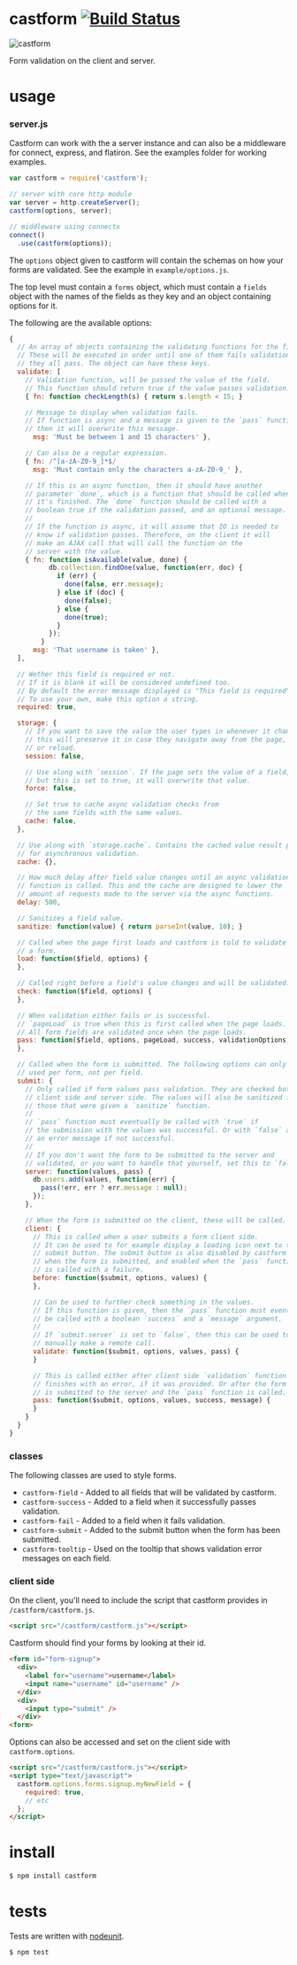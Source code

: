 # castform [![Build Status](https://secure.travis-ci.org/poptip/castform.png)](http://travis-ci.org/poptip/castform)

![castform](http://cdn.bulbagarden.net/upload/thumb/f/f3/351Castform.png/110px-351Castform.png)

Form validation on the client and server.

# usage

### server.js

Castform can work with the a server instance and can also be a middleware for connect, express, and flatiron. See the examples folder for working examples.

```js
var castform = require('castform');

// server with core http module
var server = http.createServer();
castform(options, server);

// middleware using connectx
connect()
  .use(castform(options));
```

The `options` object given to castform will contain the schemas on how your forms are validated. See the example in `example/options.js`.

The top level must contain a `forms` object, which must contain a `fields` object with the names of the fields as they key and an object containing options for it.

The following are the available options:

```js
{
  // An array of objects containing the validating functions for the field.
  // These will be executed in order until one of them fails validation or
  // they all pass. The object can have these keys.
  validate: [
    // Validation function, will be passed the value of the field.
    // This function should return true if the value passes validation.
    { fn: function checkLength(s) { return s.length < 15; }

    // Message to display when validation fails.
    // If function is async and a message is given to the `pass` function,
    // then it will overwrite this message.
      msg: 'Must be between 1 and 15 characters' },

    // Can also be a regular expression.
    { fn: /^[a-zA-Z0-9_]*$/
      msg: 'Must contain only the characters a-zA-Z0-9_' },

    // If this is an async function, then it should have another
    // parameter `done`, which is a function that should be called when
    // it's finished. The `done` function should be called with a
    // boolean true if the validation passed, and an optional message.
    //
    // If the function is async, it will assume that IO is needed to
    // know if validation passes. Therefore, on the client it will
    // make an AJAX call that will call the function on the
    // server with the value.
    { fn: function isAvailable(value, done) {
          db.collection.findOne(value, function(err, doc) {
            if (err) {
              done(false, err.message);
            } else if (doc) {
              done(false);
            } else {
              done(true);
            }
          });
        }
      msg: 'That username is taken' },
  ],

  // Wether this field is required or not.
  // If it is blank it will be considered undefined too.
  // By default the error message displayed is "This field is required".
  // To use your own, make this option a string.
  required: true,

  storage: {
    // If you want to save the value the user types in whenever it changes,
    // this will preserve it in case they navigate away from the page,
    // or reload.
    session: false,

    // Use along with `session`. If the page sets the value of a field,
    // but this is set to true, it will overwrite that value.
    force: false,

    // Set true to cache async validation checks from
    // the same fields with the same values.
    cache: false,
  },

  // Use along with `storage.cache`. Contains the cached value result pairs
  // for asynchronous validation.
  cache: {},

  // How much delay after field value changes until an async validation
  // function is called. This and the cache are designed to lower the
  // amount of requests made to the server via the async functions.
  delay: 500,

  // Sanitizes a field value.
  sanitize: function(value) { return parseInt(value, 10); }

  // Called when the page first loads and castform is told to validate
  // a form.
  load: function($field, options) {
  },

  // Called right before a field's value changes and will be validated.
  check: function($field, options) {
  },

  // When validation either fails or is successful.
  // `pageLoad` is true when this is first called when the page loads.
  // All form fields are validated once when the page loads.
  pass: function($field, options, pageLoad, success, validationOptions) {
  },

  // Called when the form is submitted. The following options can only be
  // used per form, not per field.
  submit: {
    // Only called if form values pass validation. They are checked both
    // client side and server side. The values will also be sanitized for
    // those that were given a `sanitize` function.
    //
    // `pass` function must eventually be called with `true` if
    // the submission with the values was successful. Or with `false` and
    // an error message if not successful.
    //
    // If you don't want the form to be submitted to the server and
    // validated, or you want to handle that yourself, set this to `false`.
    server: function(values, pass) {
      db.users.add(values, function(err) {
        pass(!err, err ? err.message : null);
      });
    },

    // When the form is submitted on the client, these will be called.
    client: {
      // This is called when a user submits a form client side.
      // It can be used to for example display a loading icon next to the
      // submit button. The submit button is also disabled by castform
      // when the form is submitted, and enabled when the `pass` function
      // is called with a failure.
      before: function($submit, options, values) {
      },

      // Can be used to further check something in the values.
      // If this function is given, then the `pass` function must eventually
      // be called with a boolean `success` and a `message` argument.
      //
      // If `submit.server` is set to `false`, then this can be used to
      // manually make a remote call.
      validate: function($submit, options, values, pass) {
      }

      // This is called either after client side `validation` function
      // finishes with an error, if it was provided. Or after the form
      // is submitted to the server and the `pass` function is called.
      pass: function($submit, options, values, success, message) {
      }
    }
  }
}
```

### classes

The following classes are used to style forms.

* `castform-field` - Added to all fields that will be validated by castform.
* `castform-success` - Added to a field when it successfully passes validation.
* `castform-fail` - Added to a field when it fails validation.
* `castform-submit` - Added to the submit button when the form has been submitted.
* `castform-tooltip` - Used on the tooltip that shows validation error messages on each field.


### client side

On the client, you'll need to include the script that castform provides in `/castform/castform.js`.

```html
<script src="/castform/castform.js"></script>
```

Castform should find your forms by looking at their id.

```html
<form id="form-signup">
  <div>
    <label for="username">username</label>
    <input name="username" id="username" />
  </div>
  <div>
    <input type="submit" />
  </div>
<form>
```

Options can also be accessed and set on the client side with `castform.options`.

```html
<script src="/castform/castform.js"></script>
<script type="text/javascript">
  castform.options.forms.signup.myNewField = {
    required: true,
    // etc
  };
</script>
```


# install

```sh
$ npm install castform
```


# tests

Tests are written with [nodeunit](https://github.com/caolan/nodeunit).

```sh
$ npm test
```
